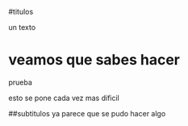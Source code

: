 #titulos

un texto
<h1>veamos que sabes hacer</h1>
<p>prueba</p>
<p>esto se pone cada vez mas dificil</p>
##subtitulos 
ya parece que se pudo hacer algo

